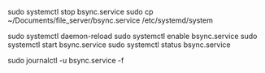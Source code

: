 
sudo systemctl stop bsync.service
sudo cp ~/Documents/file_server/bsync.service /etc/systemd/system

sudo systemctl daemon-reload
sudo systemctl enable bsync.service
sudo systemctl start bsync.service
sudo systemctl status bsync.service


sudo journalctl -u bsync.service -f